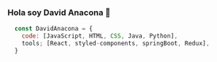 ### Hola soy David Anacona 👋

```js
  const DavidAnacona = {
    code: [JavaScript, HTML, CSS, Java, Python],
    tools; [React, styled-components, springBoot, Redux],
  }

